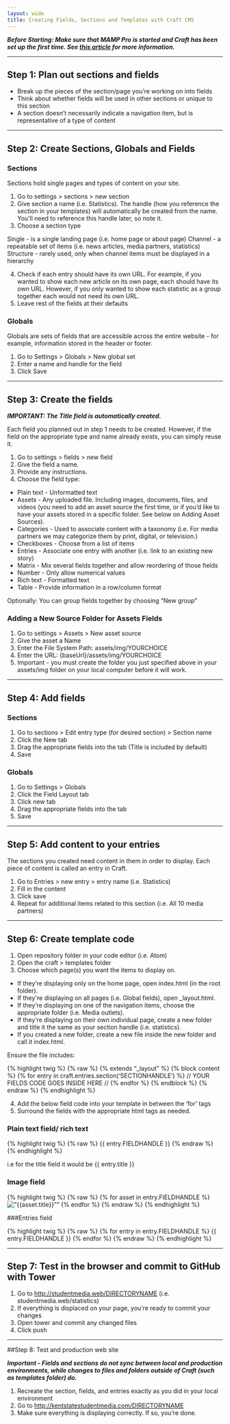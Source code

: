 ```yaml
---
layout: wide
title: Creating Fields, Sections and Templates with Craft CMS
---
```


***Before Starting: Make sure that MAMP Pro is started and Craft has been set up the first time.  See [this article](craft.html) for more information.***

----

## Step 1: Plan out sections and fields

* Break up the pieces of the section/page you’re working on into fields
* Think about whether fields will be used in other sections or unique to this section
* A section doesn’t necessarily indicate a navigation item, but is representative of a type of content

----

## Step 2: Create Sections, Globals and Fields

### Sections

Sections hold single pages and types of content on your site.  

1. Go to settings > sections > new section
2. Give section a name (i.e. Statistics).  The handle (how you reference the section in your templates) will automatically be created from the name.  You’ll need to reference this handle later, so note it.
3. Choose a section type

Single - is a single landing page (i.e. home page or about page)
Channel - a repeatable set of items (i.e. news articles, media partners, statistics)
Structure - rarely used, only when channel items must be displayed in a hierarchy

4.  Check if each entry should have its own URL. For example, if you wanted to show each new article on its own page, each should have its own URL. However, if you only wanted to show each statistic as a group together each would not need its own URL.
5.  Leave rest of the fields at their defaults

### Globals

Globals are sets of fields that are accessible across the entire website - for example, information stored in the header or footer.

1. Go to Settings > Globals > New global set
2. Enter a name and handle for the field
3. Click Save

----

## Step 3: Create the fields

***IMPORTANT:  The Title field is automatically created.***

Each field you planned out in step 1 needs to be created. However, if the field on the appropriate type and name already exists, you can simply reuse it.

1. Go to settings > fields > new field
2. Give the field a name.
3. Provide any instructions.
4. Choose the field type:

* Plain text - Unformatted text
* Assets - Any uploaded file. Including images, documents, files, and videos (you need to add an asset source the first time, or if you’d like to have your assets stored in a specific folder.  See below on Adding Asset Sources).
* Categories - Used to associate content with a taxonomy (i.e. For media partners we may categorize them by print, digital, or television.)
* Checkboxes - Choose from a list of items
* Entries - Associate one entry with another (i.e. link to an existing new story)
* Matrix - Mix several fields together and allow reordering of those fields
* Number - Only allow numerical values
* Rich text - Formatted text
* Table - Provide information in a row/column format

Optionally: You can group fields together by choosing “New group”

### Adding a New Source Folder for Assets Fields

1. Go to settings > Assets > New asset source
2. Give the asset a Name
3. Enter the File System Path: assets/img/YOURCHOICE
4. Enter the URL: {baseUrl}/assets/img/YOURCHOICE
5. Important - you must create the folder you just specified above in your assets/img folder on your local computer before it will work.

----

## Step 4: Add fields

### Sections

1. Go to sections > Edit entry type (for desired section) > Section name
2. Click the New tab
3. Drag the appropriate fields into the tab (Title is included by default)
4. Save

### Globals

1. Go to Settings > Globals
2. Click the Field Layout tab
3. Click new tab
4. Drag the appropriate fields into the tab
5. Save

----

## Step 5: Add content to your entries

The sections you created need content in them in order to display.  Each piece of content is called an entry in Craft.

1. Go to Entries > new entry > entry name (i.e. Statistics)
2. Fill in the content
3. Click save
4. Repeat for additional items related to this section (i.e. All 10 media partners)

----

## Step 6: Create template code

1. Open repository folder in your code editor (i.e. Atom)
2. Open the craft > templates folder
3. Choose which page(s) you want the items to display on.

* If they’re displaying only on the home page, open index.html (in the root folder).
* If they're displaying on all pages (i.e. Global fields), open _layout.html.
* If they’re displaying on one of the navigation items, choose the appropriate folder (i.e. Media outlets).
* If they’re displaying on their own individual page, create a new folder and title it the same as your section handle (i.e. statistics).
* If you created a new folder, create a new file inside the new folder and call it index.html.

Ensure the file includes:

{% highlight twig %}
{% raw %}
{% extends “_layout” %}
	{% block content %}
{% for entry in craft.entries.section(‘SECTIONHANDLE’) %}
	// YOUR FIELDS CODE GOES INSIDE HERE //
{% endfor %}
{% endblock %}
{% endraw %}
{% endhighlight %}

4. Add the below field code into your template in between the ‘for’ tags
5. Surround the fields with the appropriate html tags as needed.

### Plain text field/ rich text

{% highlight twig %}
{% raw %}
 {{ entry.FIELDHANDLE }}
{% endraw %}
{% endhighlight %}

i.e for the title field it would be {{ entry.title }}

### Image field

{% highlight twig %}
{% raw %}
{% for asset in entry.FIELDHANDLE %}
	<img src=”{{asset.url}}” alt=”{{asset.title}}”” />
{% endfor %}
{% endraw %}
{% endhighlight %}

###Entries field

{% highlight twig %}
{% raw %}
{% for entry in entry.FIELDHANDLE %}
	{{ entry.FIELDHANDLE }}
{% endfor %}
{% endraw %}
{% endhighlight %}


----

## Step 7: Test in the browser and commit to GitHub with Tower

1. Go to http://studentmedia.web/DIRECTORYNAME (i.e. studentmedia.web/statistics)
2. If everything is displaced on your page, you’re ready to commit your changes
3. Open tower and commit any changed files
4. Click push

----

##Step 8: Test and production web site

***Important - Fields and sections do not sync between local and production environments, while changes to files and folders outside of Craft (such as templates folder) do.***  

1. Recreate the section, fields, and entries exactly as you did in your local environment
2. Go to http://kentstatestudentmedia.com/DIRECTORYNAME
3. Make sure everything is displaying correctly. If so, you’re done.
